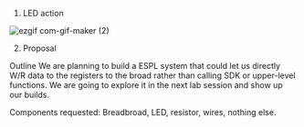 1. LED action

![ezgif com-gif-maker (2)](https://user-images.githubusercontent.com/44985032/197223901-62722ef2-fd10-4265-ad3d-fe43a3e549be.gif)



2. Proposal 

Outline
We are planning to build a ESPL system that could let us directly W/R data to the registers to the broad rather than calling SDK or upper-level functions. We are going to explore it in the next lab session and show up our builds. 

Components requested: 
Breadbroad, LED, resistor, wires, nothing else. 

